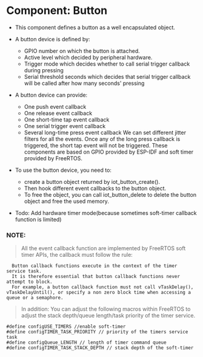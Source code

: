 # Component: Button

* This component defines a button as a well encapsulated object.
* A button device is defined by:
    * GPIO number on which the button is attached.
    * Active level which decided by peripheral hardware.
    * Trigger mode which decides whether to call serial trigger callback during pressing
    * Serial threshold seconds which decides that serial trigger callback will be called after how many seconds' pressing
* A button device can provide:
    * One push event callback
    * One release event callback
    * One short-time tap event callback
    * One serial trigger event callback
    * Several long-time press event callback
    We can set different jitter filters for all the events.
    Once any of the long press callback is triggered, the short tap event will not be triggered.
    These components are based on GPIO provided by ESP-IDF and soft timer provided by FreeRTOS.

* To use the button device, you need to:
    * create a button object returned by iot_button_create().
    * Then hook different event callbacks to the button object.
    * To free the object, you can call iot_button_delete to delete the button object and free the used memory.

* Todo: Add hardware timer mode(because sometimes soft-timer callback function is limited)

### NOTE:
> All the event callback function are implemented by FreeRTOS soft timer APIs, the callback must follow the rule:



```
  Button callback functions execute in the context of the timer service task.
  It is therefore essential that button callback functions never attempt to block.
  For example, a button callback function must not call vTaskDelay(), vTaskDelayUntil(), or specify a non zero block time when accessing a queue or a semaphore.
```

> In addition:
> You can adjust the following macros within FreeRTOS to adjust the stack depth/queue length/task priority of the timer service.


```
#define configUSE_TIMERS //enable soft-timer
#define configTIMER_TASK_PRIORITY // priority of the timers service task
#define configQueue_LENGTH // length of timer command queue
#define configTIMER_TASK_STACK_DEPTH // stack depth of the soft-timer
```
